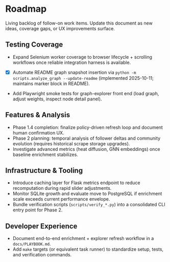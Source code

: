 # Roadmap

Living backlog of follow-on work items. Update this document as new ideas,
coverage gaps, or UX improvements surface.

## Testing Coverage

- Expand Selenium worker coverage to browser lifecycle + scrolling workflows once
  reliable integration harness is available.
- [x] Automate README graph snapshot insertion via `python -m scripts.analyze_graph --update-readme`
  (implemented 2025-10-11; maintains marker block in README).
- Add Playwright smoke tests for graph-explorer front end (load graph, adjust
  weights, inspect node detail panel).

## Features & Analysis

- Phase 1.4 completion: finalize policy-driven refresh loop and document human
  confirmation UX.
- Phase 2 planning: temporal analysis of follower deltas and community evolution
  (requires historical scrape storage upgrades).
- Investigate advanced metrics (heat diffusion, GNN embeddings) once baseline
  enrichment stabilizes.

## Infrastructure & Tooling

- Introduce caching layer for Flask metrics endpoint to reduce recomputation
  during rapid slider adjustments.
- Monitor SQLite growth and evaluate move to PostgreSQL if enrichment scale
  exceeds current performance envelope.
- Bundle verification scripts (`scripts/verify_*.py`) into a consolidated CLI
  entry point for Phase 2.

## Developer Experience

- Document end-to-end enrichment + explorer refresh workflow in a `docs/PLAYBOOK.md`.
- Add `make` targets (or equivalent task runner) to standardize setup, tests,
  and verification commands.
